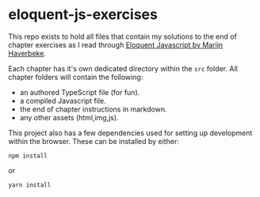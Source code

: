 # eloquent-js-exercises
This repo exists to hold all files that contain my solutions to the end of chapter exercises as I read through [Eloquent Javascript by Marijn Haverbeke](http://eloquentjavascript.net/).

Each chapter has it's own dedicated directory within the ```src``` folder.
All chapter folders will contain the following:
+ an authored TypeScript file (for fun).
+ a compiled Javascript file.
+ the end of chapter instructions in markdown.
+ any other assets (html,img,js).

This project also has a few dependencies used for setting up development within the browser. These can be installed by either:

```
npm install
```

or

```
yarn install
```